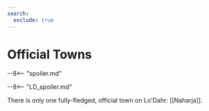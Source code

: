 ```yaml
---
search:
  exclude: true
---
```


# Official Towns

--8<-- "spoiler.md"

--8<-- "LD_spoiler.md"

There is only one fully-fledged, official town on Lo'Dahr: [[Naharja]].
